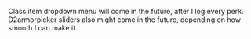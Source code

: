 Class item dropdown menu will come in the future, after I log every perk. D2armorpicker sliders also might come in the future, depending on how smooth I can make it.
